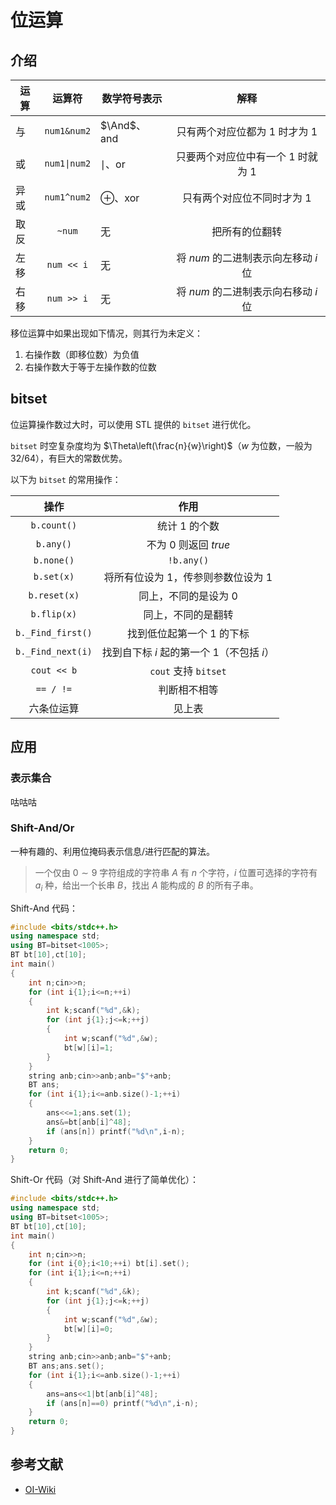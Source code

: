 # 位运算

## 介绍

| 运算 | 运算符 | 数学符号表示                   |                 解释                  |
| ---- | :----: | ------------------------------ | :-----------------------------------: |
| 与   |  `num1&num2`   | $\And$、$\operatorname{and}$     |   只有两个对应位都为 $1$ 时才为 $1$   |
| 或   |  `num1\|num2`  | $\mid$、$\operatorname{or}$    | 只要两个对应位中有一个 $1$ 时就为 $1$ |
| 异或 |  `num1^num2`   | $\oplus$、$\operatorname{xor}$ |     只有两个对应位不同时才为 $1$      |
| 取反 |  `~num`   | 无 | 把所有的位翻转 |
| 左移 |  `num << i`  | 无 | 将 $num$ 的二进制表示向左移动 $i$ 位 |
| 右移 |  `num >> i`  | 无 | 将 $num$ 的二进制表示向右移动 $i$ 位 |

移位运算中如果出现如下情况，则其行为未定义：
1. 右操作数（即移位数）为负值
2. 右操作数大于等于左操作数的位数

## bitset

位运算操作数过大时，可以使用 STL 提供的 `bitset` 进行优化。

`bitset` 时空复杂度均为 $\Theta\left(\frac{n}{w}\right)$（$w$ 为位数，一般为 32/64），有巨大的常数优势。

以下为 `bitset` 的常用操作：

| 操作 | 作用 |
| :---: | :-: |
| `b.count()` | 统计 $1$ 的个数 |
| `b.any()` | 不为 $0$ 则返回 $true$ |
| `b.none()` | `!b.any()` |
| `b.set(x)` |  将所有位设为 $1$，传参则参数位设为 $1$ |
| `b.reset(x)` | 同上，不同的是设为 $0$ |
| `b.flip(x)` | 同上，不同的是翻转 |
| `b._Find_first()`| 找到低位起第一个 $1$ 的下标 |
| `b._Find_next(i)` | 找到自下标 $i$ 起的第一个 $1$（不包括 $i$）|
| `cout << b` | `cout` 支持 `bitset` |
| `== / !=` | 判断相不相等 |
| 六条位运算 | 见上表 |

## 应用

### 表示集合

咕咕咕

### Shift-And/Or

一种有趣的、利用位掩码表示信息/进行匹配的算法。

> 一个仅由 $0∼9$ 字符组成的字符串 $A$ 有 $n$ 个字符，$i$ 位置可选择的字符有 $a_i$ 种，给出一个长串 $B$，找出 $A$ 能构成的 $B$ 的所有子串。

Shift-And 代码：

```cpp
#include <bits/stdc++.h>
using namespace std;
using BT=bitset<1005>;
BT bt[10],ct[10];
int main()
{
    int n;cin>>n;
    for (int i{1};i<=n;++i)
    {
        int k;scanf("%d",&k);
        for (int j{1};j<=k;++j)
        {
            int w;scanf("%d",&w);
            bt[w][i]=1;
        }
    }
    string anb;cin>>anb;anb="$"+anb;
    BT ans;
    for (int i{1};i<=anb.size()-1;++i)
    {
        ans<<=1;ans.set(1);
        ans&=bt[anb[i]^48];
        if (ans[n]) printf("%d\n",i-n); 
    }
    return 0;
}
```

Shift-Or 代码（对 Shift-And 进行了简单优化）：

```cpp
#include <bits/stdc++.h>
using namespace std;
using BT=bitset<1005>;
BT bt[10],ct[10];
int main()
{
    int n;cin>>n;
    for (int i{0};i<10;++i) bt[i].set();
    for (int i{1};i<=n;++i)
    {
        int k;scanf("%d",&k);
        for (int j{1};j<=k;++j)
        {
            int w;scanf("%d",&w);
            bt[w][i]=0;
        }
    }
    string anb;cin>>anb;anb="$"+anb;
    BT ans;ans.set();
    for (int i{1};i<=anb.size()-1;++i)
    {
        ans=ans<<1|bt[anb[i]^48];
        if (ans[n]==0) printf("%d\n",i-n); 
    }
    return 0;
}
```

## 参考文献

- [OI-Wiki](https://oi-wiki.org/math/bit/)